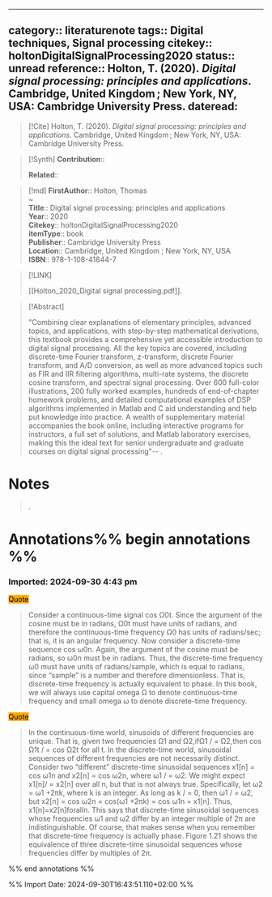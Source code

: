 
---
category:: literaturenote
tags:: Digital techniques, Signal processing
citekey:: holtonDigitalSignalProcessing2020
status:: unread
reference:: Holton, T. (2020). _Digital signal processing: principles and applications_. Cambridge, United Kingdom ; New York, NY, USA: Cambridge University Press.
dateread:
---

> [!Cite]
> Holton, T. (2020). _Digital signal processing: principles and applications_. Cambridge, United Kingdom ; New York, NY, USA: Cambridge University Press.

>[!Synth]
>**Contribution**:: 
>
>**Related**:: 
>

>[!md]
> **FirstAuthor**:: Holton, Thomas  
~    
> **Title**:: Digital signal processing: principles and applications  
> **Year**:: 2020   
> **Citekey**:: holtonDigitalSignalProcessing2020  
> **itemType**:: book  
> **Publisher**:: Cambridge University Press  
> **Location**:: Cambridge, United Kingdom ; New York, NY, USA  
> **ISBN**:: 978-1-108-41844-7    

> [!LINK] 
>
> [[Holton_2020_Digital signal processing.pdf]].

> [!Abstract]
>
> "Combining clear explanations of elementary principles, advanced topics, and applications, with step-by-step mathematical derivations, this textbook provides a comprehensive yet accessible introduction to digital signal processing. All the key topics are covered, including discrete-time Fourier transform, z-transform, discrete Fourier transform, and A/D conversion, as well as more advanced topics such as FIR and IIR filtering algorithms, multi-rate systems, the discrete cosine transform, and spectral signal processing. Over 600 full-color illustrations, 200 fully worked examples, hundreds of end-of-chapter homework problems, and detailed computational examples of DSP algorithms implemented in Matlab and C aid understanding and help put knowledge into practice. A wealth of supplementary material accompanies the book online, including interactive programs for instructors, a full set of solutions, and Matlab laboratory exercises, making this the ideal text for senior undergraduate and graduate courses on digital signal processing"--
>.
> 
# Notes
>.


# Annotations%% begin annotations %%



### Imported: 2024-09-30 4:43 pm



<mark style="background-color: #ffaa00">Quote</mark>
> Consider a continuous-time signal cos Ω0t. Since the argument of the cosine must be in radians, Ω0t must have units of radians, and therefore the continuous-time frequency Ω0 has units of radians/sec; that is, it is an angular frequency. Now consider a discrete-time sequence cos ω0n. Again, the argument of the cosine must be radians, so ω0n must be in radians. Thus, the discrete-time frequency ω0 must have units of radians/sample, which is equal to radians, since “sample” is a number and therefore dimensionless. That is, discrete-time frequency is actually equivalent to phase. In this book, we will always use capital omega Ω to denote continuous-time frequency and small omega ω to denote discrete-time frequency.

<mark style="background-color: #ffaa00">Quote</mark>
> In the continuous-time world, sinusoids of different frequencies are unique. That is, given two frequencies Ω1 and Ω2,ifΩ1 / = Ω2,then cos Ω1t / = cos Ω2t for all t. In the discrete-time world, sinusoidal sequences of different frequencies are not necessarily distinct. Consider two “different” discrete-time sinusoidal sequences x1[n] = cos ω1n and x2[n] = cos ω2n, where ω1 / = ω2. We might expect x1[n]/ = x2[n] over all n, but that is not always true. Specifically, let ω2 = ω1 +2πk, where k is an integer. As long as k / = 0, then ω1 / = ω2, but x2[n] = cos ω2n = cos(ω1 +2πk) = cos ω1n = x1[n]. Thus, x1[n]=x2[n]foralln. This says that discrete-time sinusoidal sequences whose frequencies ω1 and ω2 differ by an integer multiple of 2π are indistinguishable. Of course, that makes sense when you remember that discrete-time frequency is actually phase. Figure 1.21 shows the equivalence of three discrete-time sinusoidal sequences whose frequencies differ by multiples of 2π.


%% end annotations %%

%% Import Date: 2024-09-30T16:43:51.110+02:00 %%
